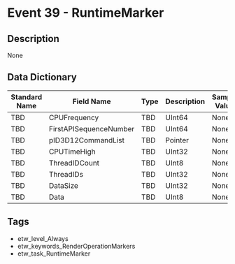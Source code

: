 # Event 39 - RuntimeMarker

## Description
None

## Data Dictionary
|Standard Name|Field Name|Type|Description|Sample Value|
|---|---|---|---|---|
|TBD|CPUFrequency|TBD|UInt64|None|None|
|TBD|FirstAPISequenceNumber|TBD|UInt64|None|None|
|TBD|pID3D12CommandList|TBD|Pointer|None|None|
|TBD|CPUTimeHigh|TBD|UInt32|None|None|
|TBD|ThreadIDCount|TBD|UInt8|None|None|
|TBD|ThreadIDs|TBD|UInt32|None|None|
|TBD|DataSize|TBD|UInt32|None|None|
|TBD|Data|TBD|UInt8|None|None|

## Tags
* etw_level_Always
* etw_keywords_RenderOperationMarkers
* etw_task_RuntimeMarker